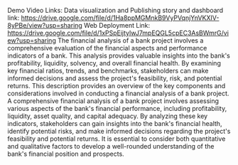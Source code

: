 Demo Video Links:
Data visualization and Publishing story and dashboard link: https://drive.google.com/file/d/1Ha8ppMGMnkB9VyPVqnjYnVKXIV-8yPBe/view?usp=sharing
Web Deployment Link: https://drive.google.com/file/d/1xPSpEijtylwJ7mpEQGL5cpEC3AsBWmrG/view?usp=sharing
The financial analysis of a bank project involves a comprehensive evaluation of the financial aspects and performance indicators of a bank. This analysis provides valuable insights into the bank's profitability, liquidity, solvency, and overall financial health. By examining key financial ratios, trends, and benchmarks, stakeholders can make informed decisions and assess the project's feasibility, risk, and potential returns. This description provides an overview of the key components and considerations involved in conducting a financial analysis of a bank project.
A comprehensive financial analysis of a bank project involves assessing various aspects of the bank's financial performance, including profitability, liquidity, asset quality, and capital adequacy. By analyzing these key indicators, stakeholders can gain insights into the bank's financial health, identify potential risks, and make informed decisions regarding the project's feasibility and potential returns. It is essential to consider both quantitative and qualitative factors to develop a well-rounded understanding of the bank's financial position and prospects.
